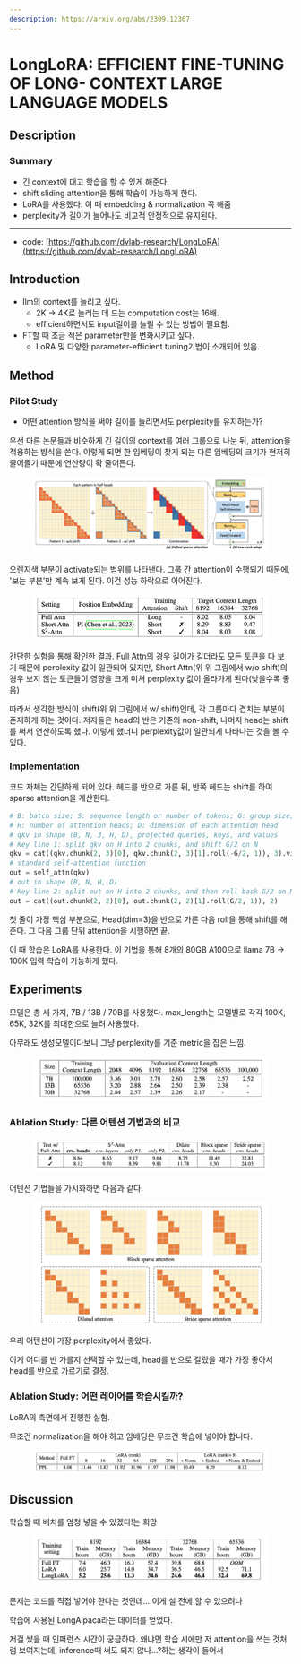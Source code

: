 ```yaml
---
description: https://arxiv.org/abs/2309.12307
---
```


# LongLoRA: EFFICIENT FINE-TUNING OF LONG- CONTEXT LARGE LANGUAGE MODELS

## Description

### Summary

* 긴 context에 대고 학습을 할 수 있게 해준다.
* shift sliding attention을 통해 학습이 가능하게 한다.
* LoRA를 사용했다. 이 때 embedding & normalization 꼭 해줌
* perplexity가 길이가 늘어나도 비교적 안정적으로 유지된다.

***

* code: [https://github.com/dvlab-research/LongLoRA](https://github.com/dvlab-research/LongLoRA)

## Introduction

* llm의 context를 늘리고 싶다.
  * 2K -> 4K로 늘리는 데 드는 computation cost는 16배.
  * efficient하면서도 input길이를 늘릴 수 있는 방법이 필요함.
* FT할 때 조금 적은 parameter만을 변화시키고 싶다.
  * LoRA 및 다양한 parameter-efficient tuning기법이 소개되어 있음.

## Method

### Pilot Study

* 어떤 attention 방식을 써야 길이를 늘리면서도 perplexity를 유지하는가?

우선 다른 논문들과 비슷하게 긴 길이의 context를 여러 그룹으로 나눈 뒤, attention을 적용하는 방식을 쓴다. 이렇게 되면 한 임베딩이 찾게 되는 다른 임베딩의 크기가 현저히 줄어들기 때문에 연산량이 확 줄어든다.

<figure><img src="../../.gitbook/assets/image (15).png" alt=""><figcaption></figcaption></figure>

오렌지색 부분이 activate되는 범위를 나타낸다. 그룹 간 attention이 수행되기 때문에, '보는 부분'만 계속 보게 된다. 이건 성능 하락으로 이어진다.

<figure><img src="../../.gitbook/assets/image (14).png" alt=""><figcaption></figcaption></figure>

간단한 실험을 통해 확인한 결과. Full Attn의 경우 길이가 길더라도 모든 토큰을 다 보기 때문에 perplexity 값이 일관되어 있지만, Short Attn(위 위 그림에서 w/o shift)의 경우 보지 않는 토큰들이 영향을 크게 미쳐 perplexity 값이 올라가게 된다(낮을수록 좋음)

따라서 생각한 방식이 shift(위 위 그림에서 w/ shift)인데, 각 그룹마다 겹치는 부분이 존재하게 하는 것이다. 저자들은 head의 반은 기존의 non-shift, 나머지 head는 shift를 써서 연산하도록 했다. 이렇게 했더니 perplexity값이 일관되게 나타나는 것을 볼 수 있다.

### Implementation

코드 자체는 간단하게 되어 있다. 헤드를 반으로 가른 뒤, 반쪽 헤드는 shift를 하여 sparse attention을 계산한다.

```python
# B: batch size; S: sequence length or number of tokens; G: group size;
# H: number of attention heads; D: dimension of each attention head
# qkv in shape (B, N, 3, H, D), projected queries, keys, and values
# Key line 1: split qkv on H into 2 chunks, and shift G/2 on N
qkv = cat((qkv.chunk(2, 3)[0], qkv.chunk(2, 3)[1].roll(-G/2, 1)), 3).view(B*N/G,G,3,H,D)
# standard self-attention function
out = self_attn(qkv)
# out in shape (B, N, H, D)
# Key line 2: split out on H into 2 chunks, and then roll back G/2 on N
out = cat((out.chunk(2, 2)[0], out.chunk(2, 2)[1].roll(G/2, 1)), 2)
```

첫 줄이 가장 핵심 부분으로, Head(dim=3)을 반으로 가른 다음 roll을 통해 shift를 해 준다. 그 다음 그룹 단위 attention을 시행하면 끝.

이 때 학습은 LoRA를 사용한다. 이 기법을 통해 8개의 80GB A100으로  llama 7B -> 100K 입력 학습이 가능하게 했다.

## Experiments

모델은 총 세 가지, 7B / 13B / 70B를 사용했다. max\_length는 모델별로 각각 100K, 65K, 32K를 최대한으로 늘려 사용했다.

아무래도 생성모델이다보니 그냥 perplexity를 기준 metric을 잡은 느낌.

<figure><img src="../../.gitbook/assets/image (16).png" alt=""><figcaption></figcaption></figure>

### Ablation Study: 다른 어텐션 기법과의 비교

<figure><img src="../../.gitbook/assets/image (17).png" alt=""><figcaption></figcaption></figure>

어텐션 기법들을 가시화하면 다음과 같다.

<figure><img src="../../.gitbook/assets/image (18).png" alt=""><figcaption></figcaption></figure>

우리 어텐션이 가장 perplexity에서 좋았다.

이게 어디를 반 가를지 선택할 수 있는데, head를 반으로 갈랐을 때가 가장 좋아서 head를 반으로 가르기로 결정.

### Ablation Study: 어떤 레이어를 학습시킬까?

LoRA의 측면에서 진행한 실험.

무조건 normalization을 해야 하고 임베딩은 무조건 학습에 넣어야 합니다.

<figure><img src="../../.gitbook/assets/image (20).png" alt=""><figcaption></figcaption></figure>

## Discussion

학습할 때 배치를 엄청 넣을 수 있겠다!는 희망

<figure><img src="../../.gitbook/assets/image (19).png" alt=""><figcaption></figcaption></figure>

문제는 코드를 직접 넣어야 한다는 것인데... 이게 설 전에 할 수 있으려나

학습에 사용된 LongAlpaca라는 데이터를 얻었다.

저걸 썼을 때 인퍼런스 시간이 궁금하다. 왜냐면 학습 시에만 저 attention을 쓰는 것처럼 보여지는데, inference때 써도 되지 않나...?하는 생각이 들어서
